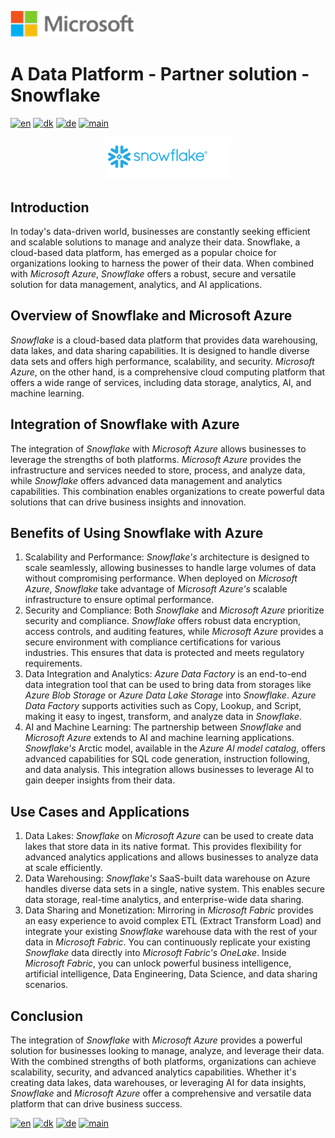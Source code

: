 ![microsoft](../../images/microsoft.png)

# A Data Platform - Partner solution - Snowflake

[![en](https://img.shields.io/badge/lang-en-red.svg)](Snowflake.md)
[![dk](https://img.shields.io/badge/lang-dk-green.svg)](Snowflake-da.md)
[![de](https://img.shields.io/badge/lang-de-yellow.svg)](Snowflake-de.md)
[![main](https://img.shields.io/badge/main-document-blue.svg)](../../README.md)

<p align="center">
  <img width="200" src="../../images/snowflake.png"">
</p>

## Introduction

In today's data-driven world, businesses are constantly seeking efficient and scalable solutions to manage and analyze their data. Snowflake, a cloud-based data platform, has emerged as a popular choice for organizations looking to harness the power of their data. When combined with *Microsoft Azure*, *Snowflake* offers a robust, secure and versatile solution for data management, analytics, and AI applications.

## Overview of Snowflake and Microsoft Azure

*Snowflake* is a cloud-based data platform that provides data warehousing, data lakes, and data sharing capabilities. It is designed to handle diverse data sets and offers high performance, scalability, and security. *Microsoft Azure*, on the other hand, is a comprehensive cloud computing platform that offers a wide range of services, including data storage, analytics, AI, and machine learning.

## Integration of Snowflake with Azure

The integration of *Snowflake* with *Microsoft Azure* allows businesses to leverage the strengths of both platforms. *Microsoft Azure* provides the infrastructure and services needed to store, process, and analyze data, while *Snowflake* offers advanced data management and analytics capabilities. This combination enables organizations to create powerful data solutions that can drive business insights and innovation.

## Benefits of Using Snowflake with Azure

1) Scalability and Performance: *Snowflake's* architecture is designed to scale seamlessly, allowing businesses to handle large volumes of data without compromising performance. When deployed on *Microsoft Azure*, *Snowflake* take advantage of *Microsoft Azure's* scalable infrastructure to ensure optimal performance.
2) Security and Compliance: Both *Snowflake* and *Microsoft Azure* prioritize security and compliance. *Snowflake* offers robust data encryption, access controls, and auditing features, while *Microsoft Azure* provides a secure environment with compliance certifications for various industries. This ensures that data is protected and meets regulatory requirements.
3) Data Integration and Analytics: *Azure Data Factory* is an end-to-end data integration tool that can be used to bring data from storages like *Azure Blob Storage* or *Azure Data Lake Storage* into *Snowflake*. *Azure Data Factory* supports activities such as Copy, Lookup, and Script, making it easy to ingest, transform, and analyze data in *Snowflake*.
4) AI and Machine Learning: The partnership between *Snowflake* and *Microsoft Azure* extends to AI and machine learning applications. *Snowflake's* Arctic model, available in the *Azure AI model catalog*, offers advanced capabilities for SQL code generation, instruction following, and data analysis. This integration allows businesses to leverage AI to gain deeper insights from their data.

## Use Cases and Applications

1) Data Lakes: *Snowflake* on *Microsoft Azure* can be used to create data lakes that store data in its native format. This provides flexibility for advanced analytics applications and allows businesses to analyze data at scale efficiently.
2) Data Warehousing: *Snowflake's* SaaS-built data warehouse on Azure handles diverse data sets in a single, native system. This enables secure data storage, real-time analytics, and enterprise-wide data sharing.
3) Data Sharing and Monetization: Mirroring in *Microsoft Fabric* provides an easy experience to avoid complex ETL (Extract Transform Load) and integrate your existing *Snowflake* warehouse data with the rest of your data in *Microsoft Fabric*. You can continuously replicate your existing *Snowflake* data directly into *Microsoft Fabric's OneLake*. Inside *Microsoft Fabric*, you can unlock powerful business intelligence, artificial intelligence, Data Engineering, Data Science, and data sharing scenarios.

## Conclusion

The integration of *Snowflake* with *Microsoft Azure* provides a powerful solution for businesses looking to manage, analyze, and leverage their data. With the combined strengths of both platforms, organizations can achieve scalability, security, and advanced analytics capabilities. Whether it's creating data lakes, data warehouses, or leveraging AI for data insights, *Snowflake* and *Microsoft Azure* offer a comprehensive and versatile data platform that can drive business success.

[![en](https://img.shields.io/badge/lang-en-red.svg)](Snowflake.md)
[![dk](https://img.shields.io/badge/lang-dk-green.svg)](Snowflake-da.md)
[![de](https://img.shields.io/badge/lang-de-yellow.svg)](Snowflake-de.md)
[![main](https://img.shields.io/badge/main-document-blue.svg)](../../README.md)